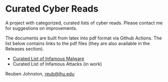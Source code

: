 # Curated Cyber Reads
A project with categorized, curated lists of cyber reads.  Please contact me for suggestions on improvements.  

The documents are built from latex into pdf format via Github Actions.  The list below contains links to the pdf files (they are also available in the Releases section).
* [Curated List of Infamous Malware](https://github.com/reubenajohnston/CuratedCyberReads/releases/download/v1.0/curated_list_of_infamous_malware_reuben_johnston.pdf)
* Curated List of Infamous Attacks (in work)

Reuben Johnston, reub@jhu.edu

